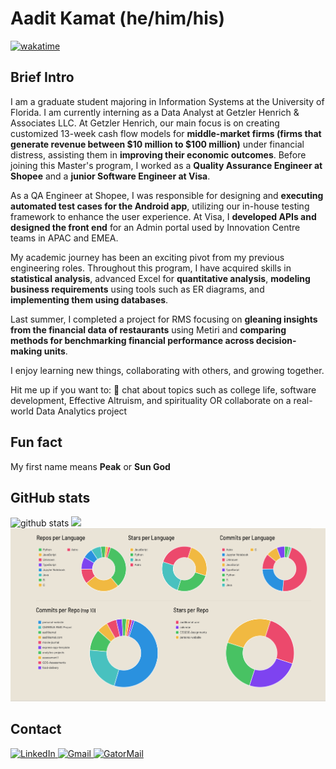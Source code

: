 # Aadit Kamat (he/him/his)

[![wakatime](https://wakatime.com/badge/user/e53f9d16-54c4-4175-b42d-22cc79a5ec8a.svg)](https://wakatime.com/@e53f9d16-54c4-4175-b42d-22cc79a5ec8a)

## Brief Intro
I am a graduate student majoring in Information Systems at the University of Florida. I am currently interning as a Data Analyst at Getzler Henrich & Associates LLC. At Getzler Henrich, our main focus is on creating customized 13-week cash flow models for **middle-market firms (firms that generate revenue between $10 million to $100 million)** under financial distress, assisting them in **improving their economic outcomes**. Before joining this Master's program, I worked as a **Quality Assurance Engineer at Shopee** and a **junior Software Engineer at Visa**. 

As a QA Engineer at Shopee, I was responsible for designing and **executing automated test cases for the Android app**, utilizing our in-house testing framework to enhance the user experience. At Visa, I **developed APIs and designed the front end** for an Admin portal used by Innovation Centre teams in APAC and EMEA.

My academic journey has been an exciting pivot from my previous engineering roles. Throughout this program, I have acquired skills in **statistical analysis**, advanced Excel for **quantitative analysis**, **modeling business requirements** using tools such as ER diagrams, and **implementing them using databases**.

Last summer, I completed a project for RMS focusing on **gleaning insights from the financial data of restaurants** using Metiri and **comparing methods for benchmarking financial performance across decision-making units**. 

I enjoy learning new things, collaborating with others, and growing together.

Hit me up if you want to:
💬 chat about topics such as college life, software development, Effective Altruism, and spirituality OR collaborate on a real-world Data Analytics project

## Fun fact
My first name means **Peak** or **Sun God**

## GitHub stats
<div>
<img src="https://github-profile-trophy.vercel.app/?username=aaditkamat&theme=onedark" alt="github stats" /> 
<img src="https://github-readme-streak-stats.herokuapp.com/?user=aaditkamat&theme=react" />
<br>
<img src="./GitHub Profile Summary.png" />
</div>

<!--END_SECTION:waka-->
## Contact
<p>
<a href="https://www.linkedin.com/in/aaditkamat">
   <img alt="LinkedIn" src="https://img.shields.io/badge/LinkedIn-0077B5?style=for-the-badge&logo=linkedin&logoColor=white" />
</a>
<a href="mailto:playful_gambit0f@icloud.com">
   <img alt="Gmail" src="https://img.shields.io/badge/Gmail-D14836?style=for-the-badge&logo=gmail&logoColor=white"/>
</a>
<a href="mailto:aadit.kamat@ufl.edu">
   <img alt="GatorMail" src="https://img.shields.io/badge/Microsoft_Outlook-0078D4?style=for-the-badge&logo=microsoft-outlook&logoColor=white"/>
</a>
</p>


